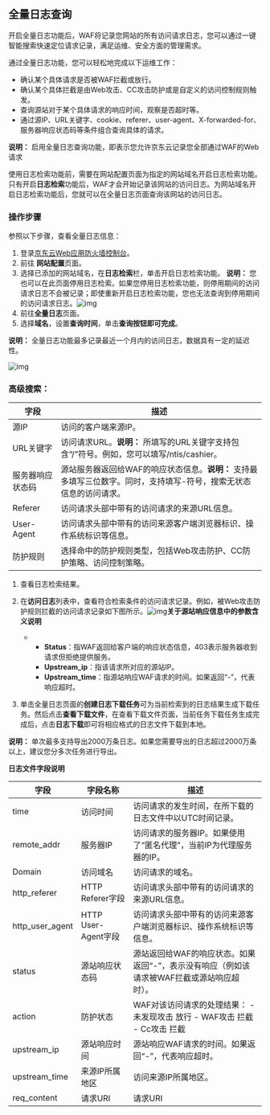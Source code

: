 ## **全量日志查询**

  开启全量日志功能后，WAF将记录您网站的所有访问请求日志，您可以通过一键智能搜索快速定位请求记录，满足运维、安全方面的管理需求。

通过全量日志功能，您可以轻松地完成以下运维工作：

- 确认某个具体请求是否被WAF拦截或放行。
- 确认某个具体拦截是由Web攻击、CC攻击防护或是自定义的访问控制规则触发。
- 查询源站对于某个具体请求的响应时间，观察是否超时等。
- 通过源IP、URL关键字、cookie、referer、user-agent、X-forwarded-for、服务器响应状态码等条件组合查询具体的请求。

**说明：** 启用全量日志查询功能，即表示您允许京东云记录您全部通过WAF的Web请求

使用日志检索功能前，需要在网站配置页面为指定的网站域名开启日志检索功能。只有开启**日志检索**功能后，WAF才会开始记录该网站的访问日志。为网站域名开启日志检索功能后，您就可以在全量日志页面查询该网站的访问日志。

### **操作步骤**

参照以下步骤，查看全量日志信息：

1. 登录[京东云Web应用防火墙控制台](https://cloudwaf-console.jdcloud.com)。
2. 前往 **网站配置**页面。
3. 选择已添加的网站域名，在**日志检索**栏，单击开启日志检索功能。 **说明：** 您也可以在此页面停用日志检索。如果您停用日志检索功能，则停用期间的访问请求日志不会被记录；即使重新开启日志检索功能，您也无法查询到停用期间的访问请求日志。![img](https://github.com/jdcloudcom/cn/blob/edit/image/waf-img/%E5%85%A8%E9%87%8F%E6%97%A5%E5%BF%97%E6%9F%A5%E8%AF%A2.png)
4. 前往**全量日志**页面。
5. 选择**域名**，设置**查询时间**，单击**查询按钮即可完成**。 

**说明：** 全量日志功能最多记录最近一个月内的访问日志，数据具有一定的延迟性。

![img](https://github.com/jdcloudcom/cn/blob/edit/image/waf-img/%E5%85%A8%E9%87%8F%E6%97%A5%E5%BF%97%E6%9F%A5%E8%AF%A2-2.png)

### **高级搜索**：

| **字段**         | **描述**                                                     |
| ---------------- | ------------------------------------------------------------ |
| 源IP             | 访问的客户端来源IP。                                         |
| URL关键字        | 访问请求URL。**说明：** 所填写的URL关键字支持包含“/”符号。例如，您可以填写/ntis/cashier。 |
| 服务器响应状态码 | 源站服务器返回给WAF的响应状态信息。**说明：** 支持最多填写三位数字。同时，支持填写-符号，搜索无状态信息的访问请求。 |
| Referer          | 访问请求头部中带有的访问请求的来源URL信息。                  |
| User-Agent       | 访问请求头部中带有的访问来源客户端浏览器标识、操作系统标识等信息。 |
| 防护规则         | 选择命中的防护规则类型，包括Web攻击防护、CC防护策略、访问控制策略。 |

1. 查看日志检索结果。

2. 在**访问日志**列表中，查看符合检索条件的访问请求记录。例如，被Web攻击防护规则拦截的访问请求记录如下图所示。![img](https://github.com/jdcloudcom/cn/blob/edit/image/waf-img/%E5%85%A8%E9%87%8F%E6%97%A5%E5%BF%97%E6%9F%A5%E8%AF%A2-3.png)**关于源站响应信息中的参数含义说明**
   - - **Status**：指WAF返回给客户端的响应状态信息，403表示服务器收到请求但拒绝提供服务。
     - **Upstream_ip**：指该请求所对应的源站IP。
     - **Upstream_time**：指源站响应WAF请求的时间。如果返回“-”，代表响应超时。

3. 单击全量日志页面的**创建日志下载任务**可为当前检索到的日志结果生成下载任务。然后点击**查看下载文件**，在查看下载文件页面，当前任务下载任务生成完成后，点击**日志下载**即可将相应格式的日志文件下载到本地。

**说明：** 单次最多支持导出2000万条日志。如果您需要导出的日志超过2000万条以上，建议您分多次任务进行导出。

**日志文件字段说明**

| **字段**        | **字段名称**        | **描述**                                                     |
| --------------- | ------------------- | ------------------------------------------------------------ |
| time            | 访问时间            | 访问请求的发生时间，在所下载的日志文件中以UTC时间记录。      |
| remote_addr     | 服务器IP            | 访问请求的服务器IP。如果使用了“匿名代理”，当前IP为代理服务器的IP。 |
| Domain          | 访问域名            | 访问请求的域名。                                             |
| http_referer    | HTTP Referer字段    | 访问请求头部中带有的访问请求的来源URL信息。                  |
| http_user_agent | HTTP User-Agent字段 | 访问请求头部中带有的访问来源客户端浏览器标识、操作系统标识等信息。 |
| status          | 源站响应状态码      | 源站返回给WAF的响应状态。如果返回“-”，表示没有响应（例如该请求被WAF拦截或源站响应超时）。 |
| action          | 防护状态            | WAF对该访问请求的处理结果：     - 未发现攻击 放行    - WAF攻击 拦截    - Cc攻击 拦截 |
| upstream_ip     | 源站响应时间        | 源站响应WAF请求的时间。如果返回“-”，代表响应超时。           |
| upstream_time   | 来源IP所属地区      | 访问来源IP所属地区。                                         |
| req_content     | 请求URI             | 请求URI                                                      |


 
